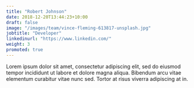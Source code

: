 ```yaml
---
title: "Robert Johnson"
date: 2018-12-20T13:44:23+10:00
draft: false
image: "/images/team/vince-fleming-613817-unsplash.jpg"
jobtitle: "Developer"
linkedinurl: "https://www.linkedin.com/"
weight: 3
promoted: true
---
```


Lorem ipsum dolor sit amet, consectetur adipiscing elit, sed do eiusmod tempor incididunt ut labore et dolore magna aliqua. Bibendum arcu vitae elementum curabitur vitae nunc sed. Tortor at risus viverra adipiscing at in.

